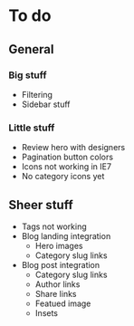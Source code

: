 # To do




## General


### Big stuff

- Filtering
- Sidebar stuff


### Little stuff

- Review hero with designers
- Pagination button colors
- Icons not working in IE7
- No category icons yet




## Sheer stuff

- Tags not working
- Blog landing integration
  - Hero images
  - Category slug links
- Blog post integration
  - Category slug links
  - Author links
  - Share links
  - Featued image
  - Insets
